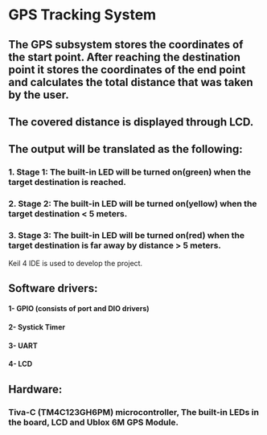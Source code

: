 # GPS Tracking System
## The GPS subsystem stores the coordinates of the start point. After reaching the destination point it stores the coordinates of the end point and calculates the total distance that was taken by the user.
## The covered distance is displayed through LCD.

## The output will be translated as the following:
### 1. Stage 1: The built-in LED will be turned on(green) when the target destination is reached.
### 2. Stage 2: The built-in LED will be turned on(yellow) when the target destination < 5 meters.
### 3. Stage 3: The built-in LED will be turned on(red) when the target destination is far away by distance > 5 meters.

Keil 4 IDE is used to develop the project.

## Software drivers:
#### 1- GPIO (consists of port and DIO drivers)
#### 2- Systick Timer
#### 3- UART
#### 4- LCD


## Hardware:
### Tiva-C (TM4C123GH6PM) microcontroller, The built-in LEDs in the board, LCD and Ublox 6M GPS Module.
